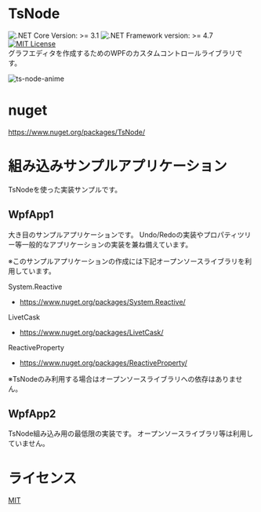 # TsNode
![.NET Core Version: >= 3.1](https://img.shields.io/badge/.NET%20Core-%3E%3D%203.1-brightgreen) 
![.NET Framework version: >= 4.7](https://img.shields.io/badge/.NET%20Framework-%3E%3D%204.7-brightgreen) [![MIT License](http://img.shields.io/badge/license-MIT-lightgray)](LICENSE)  
グラフエディタを作成するためのWPFのカスタムコントロールライブラリです。

![ts-node-anime](https://user-images.githubusercontent.com/11988607/56496933-6e9e0580-6536-11e9-8a80-967e5dcdc8a6.gif)

# nuget
https://www.nuget.org/packages/TsNode/

# 組み込みサンプルアプリケーション
TsNodeを使った実装サンプルです。
## WpfApp1 
大き目のサンプルアプリケーションです。
Undo/Redoの実装やプロパティツリー等一般的なアプリケーションの実装を兼ね備えています。

※このサンプルアプリケーションの作成には下記オープンソースライブラリを利用しています。

System.Reactive
- https://www.nuget.org/packages/System.Reactive/

LivetCask
- https://www.nuget.org/packages/LivetCask/

ReactiveProperty
- https://www.nuget.org/packages/ReactiveProperty/

※TsNodeのみ利用する場合はオープンソースライブラリへの依存はありません。


## WpfApp2
TsNode組み込み用の最低限の実装です。
オープンソースライブラリ等は利用していません。

# ライセンス
[MIT](https://github.com/p4j4dyxcry/TsNode/blob/master/LICENSE)
